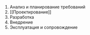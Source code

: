 1. Анализ и планирование требований 
2. [[Проектирование]] 
3. Разработка 
4. Внедрение 
5. Эксплуатация и сопровождение